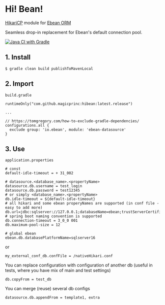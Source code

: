 # Hi! Bean!
[HikariCP](https://github.com/brettwooldridge/HikariCP) module for [Ebean ORM](https://ebean.io/)

Seamless drop-in replacement for Ebean's default connection pool.

[![Java CI with Gradle](https://github.com/magicprinc/hibean/actions/workflows/gradle.yml/badge.svg)](https://github.com/magicprinc/hibean/actions/workflows/gradle.yml)

## 1. Install
```
$ gradle clean build publishToMavenLocal
```

## 2. Import

`build.gradle`

```
runtimeOnly("com.github.magicprinc:hibean:latest.release")

...

// https://tomgregory.com/how-to-exclude-gradle-dependencies/
configurations.all { 
  exclude group: 'io.ebean', module: 'ebean-datasource' 
}
```

## 3. Use
`application.properties`

```
# const
default-idle-timeout = + 31_002

# datasource.<database_name>.<propertyName>
datasource.db.username = test_login
datasource.db.password = test12345
# or simply <database_name>.<propertyName>
db.idle-timeout = ${default-idle-timeout}
# all hikari and some ebean properyNames are supported (in conf file - easy to add more)
db.url=jdbc:sqlserver://127.0.0.1;databaseName=ebean;trustServerCertificate=true
# spring boot naming convention is supported
db.connection-timeout = 3_0_0 001
db.maximum-pool-size = 12

# global ebean
ebean.db.databasePlatformName=sqlserver16
```
or
```
my_external_conf_db.confFile = /nativeHikari.conf
```

You can replace configuration with configuration of another db (useful in tests, where you have mix of main and test settings)

```
db.copyFrom = test_db
```

You can merge (reuse) several db configs
```
datasource.db.appendFrom = template1, extra
```
